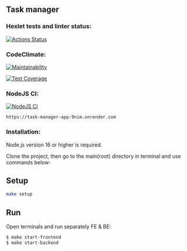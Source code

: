 ## Task manager

### Hexlet tests and linter status:
[![Actions Status](https://github.com/Activx-nV/backend-project-6/workflows/hexlet-check/badge.svg)](https://github.com/Activx-nV/backend-project-6/actions)

### CodeClimate:
[![Maintainability](https://api.codeclimate.com/v1/badges/702f898eafb30e199123/maintainability)](https://codeclimate.com/github/Activx-nV/backend-project-6/maintainability)

[![Test Coverage](https://api.codeclimate.com/v1/badges/702f898eafb30e199123/test_coverage)](https://codeclimate.com/github/Activx-nV/backend-project-6/test_coverage)

### NodeJS CI:
[![NodeJS CI](https://github.com/Activx-nV/backend-project-6/actions/workflows/nodejs-ci.yml/badge.svg)](https://github.com/Activx-nV/backend-project-6/actions/workflows/nodejs-ci.yml)

``
https://task-manager-app-9nim.onrender.com
``


### Installation:
Node.js version 16 or higher is required.

Clone the project, then go to the main(root) directory in terminal and use commands below:

## Setup

```bash
make setup
```

## Run
Open terminals and run separately FE & BE:
```bash
$ make start-frontend
$ make start-backend
```
